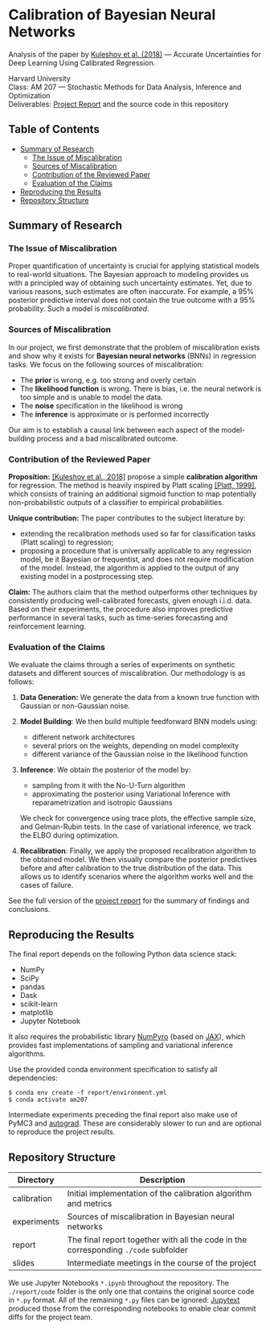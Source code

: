 # Calibration of Bayesian Neural Networks

Analysis of the paper by [Kuleshov et al. (2018)](https://arxiv.org/pdf/1807.00263) — Accurate Uncertainties for Deep Learning Using Calibrated Regression.

Harvard University<br>
Class: AM 207 — Stochastic Methods for Data Analysis, Inference and Optimization<br>
Deliverables: [Project Report](https://raw.githubusercontent.com/0-one/AM207_Project_Deep_Learning_Uncertainties_Calibration/master/report/report.slides.pdf) and the source code in this repository

Table of Contents
-----------------

* [Summary of Research](#summary-of-research)
   * [The Issue of Miscalibration](#the-issue-of-miscalibration)
   * [Sources of Miscalibration](#sources-of-miscalibration)
   * [Contribution of the Reviewed Paper](#contribution-of-the-reviewed-paper)
   * [Evaluation of the Claims](#evaluation-of-the-claims)
* [Reproducing the Results](#reproducing-the-results)
* [Repository Structure](#repository-structure)

## Summary of Research

### The Issue of Miscalibration

Proper quantification of uncertainty is crucial for applying statistical models to real-world situations. The Bayesian approach to modeling provides us with a principled way of obtaining such uncertainty estimates. Yet, due to various reasons, such estimates are often inaccurate. For example, a 95% posterior predictive interval does not contain the true outcome with a 95% probability. Such a model is *miscalibrated*.

### Sources of Miscalibration

In our project, we first demonstrate that the problem of miscalibration exists and show why it exists for **Bayesian neural networks** (BNNs) in regression tasks. We focus on the following sources of miscalibration:
- The **prior** is wrong, e.g. too strong and overly certain
- The **likelihood function** is wrong. There is bias, i.e. the neural network is too simple and is unable to model the data.
- The **noise** specification in the likelihood is wrong
- The **inference** is approximate or is performed incorrectly

Our aim is to establish a causal link between each aspect of the model-building process and a bad miscalibrated outcome.

### Contribution of the Reviewed Paper

**Proposition:** [[Kuleshov et al., 2018]](https://arxiv.org/abs/1807.00263) propose a simple **calibration algorithm** for regression. The method is heavily inspired by Platt scaling [[Platt, 1999]](https://www.researchgate.net/publication/2594015_Probabilistic_Outputs_for_Support_Vector_Machines_and_Comparisons_to_Regularized_Likelihood_Methods), which consists of training an additional sigmoid function to map potentially non-probabilistic outputs of a classifier to empirical probabilities.

**Unique contribution:** The paper contributes to the subject literature by:

- extending the recalibration methods used so far for classification tasks (Platt scaling) to regression;
- proposing a procedure that is universally applicable to any regression model, be it Bayesian or frequentist, and does not require modification of the model. Instead, the algorithm is applied to the output of any existing model in a postprocessing step.

**Claim:** The authors claim that the method outperforms other techniques by consistently producing well-calibrated forecasts, given enough i.i.d. data. Based on their experiments, the procedure also improves predictive performance in several tasks, such as time-series forecasting and reinforcement learning.

### Evaluation of the Claims

We evaluate the claims through a series of experiments on synthetic datasets and different sources of miscalibration. Our methodology is as follows:

1. **Data Generation:** We generate the data from a known true function with Gaussian or non-Gaussian noise.

2. **Model Building**: We then build multiple feedforward BNN models using:
   - different network architectures
   - several priors on the weights, depending on model complexity
   - different variance of the Gaussian noise in the likelihood function

3. **Inference**: We obtain the posterior of the model by:

   - sampling from it with the No-U-Turn algorithm
   - approximating the posterior using Variational Inference with reparametrization and isotropic Gaussians

   We check for convergence using trace plots, the effective sample size, and Gelman-Rubin tests. In the case of variational inference, we track the ELBO during optimization.

4. **Recalibration**: Finally, we apply the proposed recalibration algorithm to the obtained model. We then visually compare the posterior predictives before and after calibration to the true distribution of the data. This allows us to identify scenarios where the algorithm works well and the cases of failure.

See the full version of the [project report](https://raw.githubusercontent.com/0-one/AM207_Project_Deep_Learning_Uncertainties_Calibration/master/report/report.slides.pdf) for the summary of findings and conclusions.

## Reproducing the Results

The final report depends on the following Python data science stack: 

- NumPy
- SciPy
- pandas
- Dask
- scikit-learn
- matplotlib
- Jupyter Notebook

It also requires the probabilistic library [NumPyro](https://github.com/pyro-ppl/numpyro) (based on [JAX](https://github.com/google/jax)), which provides fast implementations of sampling and variational inference algorithms.

Use the provided conda environment specification to satisfy all dependencies:

```shell
$ conda env create -f report/environment.yml
$ conda activate am207
```

Intermediate experiments preceding the final report also make use of PyMC3 and [autograd](https://github.com/HIPS/autograd). These are considerably slower to run and are optional to reproduce the project results.

## Repository Structure

| Directory   | Description                                                  |
| ----------- | ------------------------------------------------------------ |
| calibration | Initial implementation of the calibration algorithm and metrics |
| experiments | Sources of miscalibration in Bayesian neural networks        |
| report      | The final report together with all the code in the corresponding `./code` subfolder |
| slides      | Intermediate meetings in the course of the project           |

We use Jupyter Notebooks `*.ipynb` throughout the repository. The `./report/code` folder is the only one that contains the original source code in `*.py` format. All of the remaining `*.py` files can be ignored: [Jupytext](https://github.com/mwouts/jupytext) produced those from the corresponding notebooks to enable clear commit diffs for the project team.

